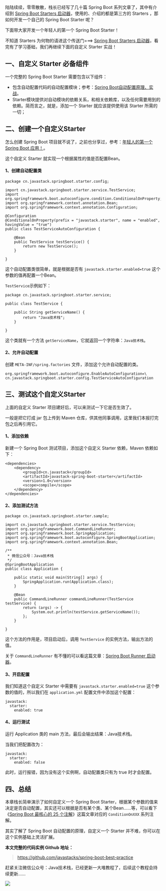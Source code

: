 陆陆续续，零零散散，栈长已经写了几十篇 Spring Boot 系列文章了，其中有介绍到 [Spring Boot Starters 启动器](https://mp.weixin.qq.com/s/9HJVGlplze5p0eBayvhFCA)，使用的、介绍的都是第三方的 Starters ，那如何开发一个自己的 Spring Boot Starter 呢？

下面带大家开发一个年轻人的第一个 Spring Boot Starter！

不知道 Starters 为何物的请进这个传送门===>
[Spring Boot Starters 启动器](https://mp.weixin.qq.com/s/9HJVGlplze5p0eBayvhFCA)，看完有了学习基础，我们再继续下面的自定义 Starter 实战！

## 一、自定义 Starter 必备组件

一个完整的 Spring Boot Starter 需要包含以下组件：

- 包含自动配置代码的自动配置模块；参考：[Spring Boot自动配置原理、实战](https://mp.weixin.qq.com/s/gs2zLSH6m9ijO0-pP2sr9Q)。
- Starter模块提供对自动模块的依赖关系，和相关依赖库，以及任何需要用到的依赖。简而言之，就是，添加一个 Starter 就应该提供使用该 Starter 所需的一切；

## 二、创建一个自定义Starter

怎么创建 Spring Boot 项目就不说了，之前也分享过，参考：[年轻人的第一个 Spring Boot 应用！](https://mp.weixin.qq.com/s/YNhoFtcvGuoY24fVQCPdmg)。

这个自定义 Starter 就实现一个根据属性的值是否配置Bean。

#### 1、创建自动配置类

```
package cn.javastack.springboot.starter.config;

import cn.javastack.springboot.starter.service.TestService;
import org.springframework.boot.autoconfigure.condition.ConditionalOnProperty;
import org.springframework.context.annotation.Bean;
import org.springframework.context.annotation.Configuration;

@Configuration
@ConditionalOnProperty(prefix = "javastack.starter", name = "enabled", havingValue = "true")
public class TestServiceAutoConfiguration {

    @Bean
    public TestService testService() {
        return new TestService();
    }

}
```

这个自动配置类很简单，就是根据是否有 `javastack.starter.enabled=true` 这个参数的值再配置一个Bean。 

`TestService`示例如下：

```
package cn.javastack.springboot.starter.service;

public class TestService {

    public String getServiceName() {
        return "Java技术栈";
    }

}
```

这个类就有一个方法 `getServiceName`，它就返回一个字符串：`Java技术栈`。

#### 2、允许自动配置

创建 `META-INF/spring.factories` 文件，添加这个允许自动配置的类。


```
org.springframework.boot.autoconfigure.EnableAutoConfiguration=\
cn.javastack.springboot.starter.config.TestServiceAutoConfiguration
```

## 三、测试这个自定义Starter

上面的自定义 Starter 项目建好后，可以来测试一下它是否生效了。

一般是把它打成 jar 包上传到 Maven 仓库，供其他同事调用，这里我们本报打完包之后再引用它。

#### 1、添加依赖

新建一个 Spring Boot 测试项目，添加这个自定义 Starter 依赖，Maven 依赖如下：

```
<dependencies>
    <dependency>
        <groupId>cn.javastack</groupId>
        <artifactId>javastack-spring-boot-starter</artifactId>
        <version>1.0</version>
        <scope>compile</scope>
    </dependency>
</dependencies>
```

#### 2、添加测试方法

```
package cn.javastack.springboot.starter.sample;

import cn.javastack.springboot.starter.service.TestService;
import org.springframework.boot.CommandLineRunner;
import org.springframework.boot.SpringApplication;
import org.springframework.boot.autoconfigure.SpringBootApplication;
import org.springframework.context.annotation.Bean;

/**
 * 微信公众号：Java技术栈
 */
@SpringBootApplication
public class Application {

    public static void main(String[] args) {
        SpringApplication.run(Application.class);
    }

    @Bean
    public CommandLineRunner commandLineRunner(TestService testService) {
        return (args) -> {
            System.out.println(testService.getServiceName());
        };
    }

}
```

这个方法的作用是，项目启动后，调用 `TestService` 的实例方法，输出方法的值。

关于 `CommandLineRunner` 有不懂的可以看这篇文章：[Spring Boot Runner 启动器](https://mp.weixin.qq.com/s/WeO2kJLV6LKez56T5GG35Q)。

#### 3、开启配置

我们知道这个自定义 Starter 中需要有 `javastack.starter.enabled=true` 这个参数的值的，所以我们在 `application.yml` 配置文件中添加这个配置：

```
javastack:
  starter:
    enabled: true
```

#### 4、运行测试

运行 Application 类的 main 方法，最后会输出结果：Java技术栈。

当我们把配置改为：

```
javastack:
  starter:
    enabled: false
```

此时，运行报错，因为没有这个实例啊，自动配置类只有为 true 时才会配置。

## 四、总结

本章栈长简单演示了如何自定义一个 Spring Boot Starter，根据某个参数的值来决定是否自动配置，其实还可以根据是否有某个类、某个Bean……等，可以看下《[Spring Boot 最核心的 25 个注解](https://mp.weixin.qq.com/s/lOA9djEptJyZ2sm93nxr-Q)》这篇文章对应的 `ConditionOnXXX` 系列注解。

其实了解了 Spring Boot 自动配置的原理，自定义一个 Starter 并不难，你可以在这个实例基础上灵活扩展。

**本文完整的代码实例 Github 地址：**

> https://github.com/javastacks/spring-boot-best-practice

赶紧关注微信公众号：Java技术栈，已经更新一大堆教程了，后续这个教程会持续更新……

![](http://img.javastack.cn/wx_search_javastack.png)
